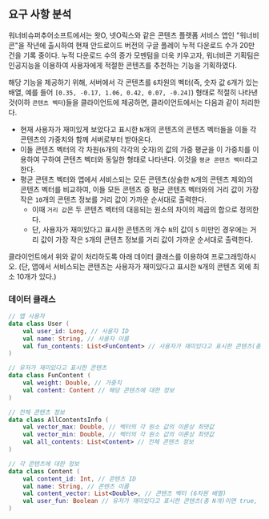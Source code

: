 ## 요구 사항 분석
워너비슈퍼추어소프트에서는 왓O, 넷O릭스와 같은 콘텐츠 플랫폼 서비스 앱인 "워너비콘"을 작년에 출시하여 현재 안드로이드 버전의 구글 플레이 누적 다운로드 수가 20만 건을 기록 중이다. 누적 다운로드 수의 증가 모멘텀을 더욱 키우고자, 워너비콘 기획팀은 인공지능을 이용하여 사용자에게 적절한 콘텐츠를 추천하는 기능을 기획하였다.

해당 기능을 제공하기 위해, 서버에서 각 콘텐츠를 ```6```차원의 벡터(즉, 숫자 값 ```6```개가 있는 배열, 예를 들어 ```[0.35, -0.17, 1.06, 0.42, 0.07, -0.24]```) 형태로 적절히 나타낸 것(이하 ```콘텐츠 벡터```)들을 클라이언트에 제공하면, 클라이언트에서는 다음과 같이 처리한다.
* 현재 사용자가 재미있게 보았다고 표시한 ```N```개의 콘텐츠의 콘텐츠 벡터들을 이들 각 콘텐츠의 가중치와 함께 서버로부터 받아온다.
* 이들 콘텐츠 벡터의 각 차원(```6```개의 각각의 숫자)의 값의 가중 평균을 이 가중치를 이용하여 구하여 콘텐츠 벡터와 동일한 형태로 나타낸다. 이것을 ```평균 콘텐츠 벡터```라고 한다.
* 평균 콘텐츠 벡터와 앱에서 서비스되는 모든 콘텐츠(상술한 ```N```개의 콘텐츠 제외)의 콘텐츠 벡터를 비교하여, 이들 모든 콘텐츠 중 평균 콘텐츠 벡터와의 거리 값이 가장 작은 ```10```개의 콘텐츠 정보를 거리 값이 가까운 순서대로 출력한다.
  * 이때 ```거리 값```은 두 콘텐츠 벡터의 대응되는 원소의 차이의 제곱의 합으로 정의한다.
  * 단, 사용자가 재미있다고 표시한 콘텐츠의 개수 ```N```의 값이 ```5``` 미만인 경우에는 거리 값이 가장 작은 ```5```개의 콘텐츠 정보를 거리 값이 가까운 순서대로 출력한다.

클라이언트에서 위와 같이 처리하도록 아래 데이터 클래스를 이용하여 프로그래밍하시오. (단, 앱에서 서비스되는 콘텐츠는 사용자가 재미있다고 표시한 ```N```개의 콘텐츠 외에 최소 10개가 있다.)

### 데이터 클래스
```kotlin
// 앱 사용자
data class User (
    val user_id: Long, // 사용자 ID
    val name: String, // 사용자 이름
    val fun_contents: List<FunContent> // 사용자가 재미있다고 표시한 콘텐츠(총 N개)
)

// 유저가 재미있다고 표시한 콘텐츠
data class FunContent (
    val weight: Double, // 가중치
    val content: Content // 해당 콘텐츠에 대한 정보
)

// 전체 콘텐츠 정보
data class AllContentsInfo (
    val vector_max: Double, // 벡터의 각 원소 값의 이론상 최댓값
    val vector_min: Double, // 벡터의 각 원소 값의 이론상 최댓값
    val all_contents: List<Content> // 전체 콘텐츠 정보
)

// 각 콘텐츠에 대한 정보
data class Content (
    val content_id: Int, // 콘텐츠 ID
    val name: String, // 콘텐츠 이름
    val content_vector: List<Double>, // 콘텐츠 벡터 (6차원 배열)
    val user_fun: Boolean // 유저가 재미있다고 표시한 콘텐츠(총 N개)이면 true, 아니면 false
)
```
